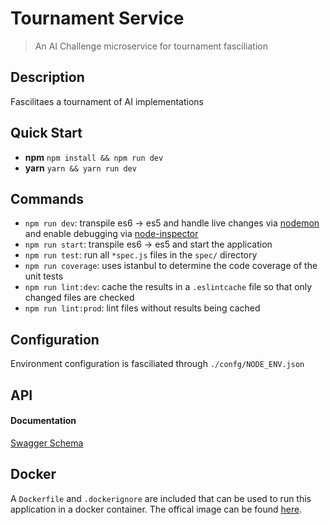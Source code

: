 # Tournament Service

> An AI Challenge microservice for tournament fasciliation

## Description
Fascilitaes a tournament of AI implementations

## Quick Start
* **npm** `npm install && npm run dev`
* **yarn** `yarn && yarn run dev`

## Commands
* `npm run dev`: transpile es6 -> es5 and handle live changes via [nodemon](http://nodemon.io/) and enable debugging via [node-inspector](http://127.0.0.1:8081/?port=5860)
* `npm run start`: transpile es6 -> es5 and start the application
* `npm run test`: run all `*spec.js` files in the `spec/` directory
* `npm run coverage`: uses istanbul to determine the code coverage of the unit tests
* `npm run lint:dev`: cache the results in a `.eslintcache` file so that only changed files are checked  
* `npm run lint:prod`: lint files without results being cached

## Configuration
Environment configuration is fasciliated through `./confg/NODE_ENV.json`

## API
#### Documentation
[Swagger Schema](http://petstore.swagger.io/?url=https://raw.githubusercontent.com/northwesternmutual/ai-challenge/master/tournamentService/swagger.json)

## Docker
A `Dockerfile` and `.dockerignore` are included that can be used to run this application in a docker container. The offical image can be found [here](https://hub.docker.com/r/northwesternmutual/aichallenge-tournament/).
